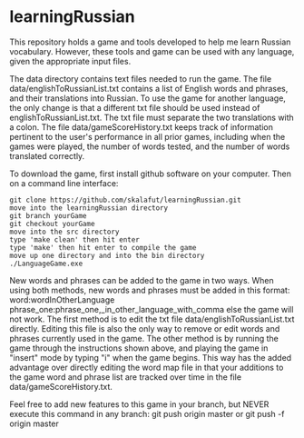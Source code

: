 # learningRussian
This repository holds a game and tools developed to help me learn Russian vocabulary.  However, these tools 
and game can be used with any language, given the appropriate input files.

The data directory contains text files needed to run the game. The file data/englishToRussianList.txt contains a list of English words and phrases, and their translations into Russian. To use the game for another language, the only change is that a different txt file should be used instead of englishToRussianList.txt. The txt file must separate the two translations with a colon. The file data/gameScoreHistory.txt keeps track of information pertinent to the user's performance in all prior games, including when the games were played, the number of words tested, and the number of words translated correctly.

To download the game, first install github software on your computer. Then on a command line interface:

    git clone https://github.com/skalafut/learningRussian.git
    move into the learningRussian directory
    git branch yourGame
    git checkout yourGame
    move into the src directory
    type 'make clean' then hit enter
    type 'make' then hit enter to compile the game
    move up one directory and into the bin directory
    ./LanguageGame.exe

New words and phrases can be added to the game in two ways.  When using both methods, new words and phrases must be added in this format:
word:wordInOtherLanguage
phrase_one:phrase_one,_in_other_language_with_comma
else the game will not work.  The first method is to edit the txt file data/englishToRussianList.txt directly.  Editing this file is also the only way to remove or edit words and phrases currently used in the game.  The other method is by running the game through the instructions
shown above, and playing the game in "insert" mode by typing "i" when the game begins.  This way has the added advantage over directly editing
the word map file in that your additions to the game word and phrase list are tracked over time in the file data/gameScoreHistory.txt.

Feel free to add new features to this game in your branch, but NEVER execute this command in any branch:
git push origin master
or
git push -f origin master

